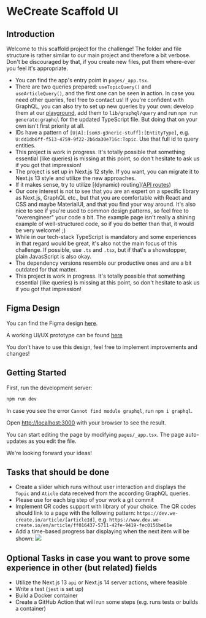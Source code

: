# WeCreate Scaffold UI

## Introduction

Welcome to this scaffold project for the challenge! The folder and file structure is rather similar to our
main project and therefore a bit verbose. Don't be discouraged by that, if you create new files, put them
where-ever you feel it's appropriate.

- You can find the app's entry point in `pages/_app.tsx`.
- There are two queries prepared: `useTopicQuery()` and `useArticleQuery()`, and the first one can be seen in
  action. In case you need other queries, feel free to contact us! If you're confident with GraphQL, you
  can also try to set up new queries by your own: develop them at
  our [playground](https://graph.dev.we-create.io/graphql), add them to `lib/graphql/query` and
  run `npm run generate:graphql` for the updated TypeScript file. But doing that on your own isn't first
  priority at all.
- IDs have a pattern of `[U|A]:[som3-g3neric-stuff]:[EntityType]`,
  e.g. `U:dd1db6ff-f513-4759-9f22-2b6da30e716c:Topic`. Use that full id to query entities.
- This project is work in progress. It's totally possible that something essential (like queries) is missing
  at this point, so don't hesitate to ask us if you got that impression!
- The project is set up in Next.js 12 style. If you want, you can migrate it to Next.js 13 style and utilize
  the new approaches.
- If it makes sense, try to
  utilize [(dynamic) routing]([API routes](https://nextjs.org/docs/api-routes/introduction))
- Our core interest is not to see that you are an expert on a specific library as Next.js, GraphQL etc., but
  that you are comfortable with React and CSS and maybe MaterialUI, and that you find your way around. It's
  also nice to see if you're used to common design patterns, so feel free to "overengineer" your code a bit.
  The example page isn't really a shining example of well-structured code, so if you do better than that, it
  would be very welcome! ;)
- While in our tech-stack TypeScript is mandatory and some experiences in that regard would be great,
  it's also not the main focus of this challenge. If possible, use `.ts` and `.tsx`, but if that's a
  showstopper, plain JavasScript is also okay.
- The dependency versions resemble our productive ones and are a bit outdated for that matter.
- This project is work in progress. It's totally possible that something essential (like queries) is missing
  at this point, so don't hesitate to ask us if you got that impression!

## Figma Design

You can find the Figma design [here](https://www.figma.com/file/zGRUByoo1mN1h9uPAnjmmf/WeCreate-Screen).

A working UI/UX prototype can be
found [here](https://www.figma.com/proto/zGRUByoo1mN1h9uPAnjmmf/WeCreate-Screen?page-id=0%3A1&node-id=7%3A242&viewport=395%2C472%2C0.17&scaling=scale-down&starting-point-node-id=7%3A242)

You don't have to use this design, feel free to implement improvements and changes!

## Getting Started

First, run the development server:

```bash
npm run dev
```

In case you see the error `Cannot find module graphql`, run `npm i graphql`.

Open [http://localhost:3000](http://localhost:3000) with your browser to see the result.

You can start editing the page by modifying `pages/_app.tsx`. The page auto-updates as you edit the file.

We're looking forward your ideas!

## Tasks that should be done

- Create a slider which runs without user interaction and displays the `Topic` and `Aticle` data received
  from the according GraphQL queries.
- Please use for each big step of your work a git commit
- Implement QR codes support with library of your choice. The QR codes should link to a page with the
  following pattern: `https://dev.we-create.io/article/[articleId]`,
  e.g. `https://www.dev.we-create.io/en/article/ff016437-5711-42fe-9419-fec0156be61e`
- Add a time-based progress bar displaying when the next item will be
  shown: ![](https://user-images.githubusercontent.com/2462953/200390328-f46e5d36-b7f0-44f3-8807-dcf3344d4742.png)

## Optional Tasks in case you want to prove some experience in other (but related) fields

- Utilize the Next.js 13 `api` or Next.js 14 server actions, where feasible 
- Write a test (`jest` is set up)
- Build a Docker container
- Create a GitHub Action that will run some steps (e.g. runs tests or builds a container)